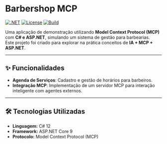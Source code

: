 # Barbershop MCP

[![.NET](https://img.shields.io/badge/.NET-9.0-blue)](https://dotnet.microsoft.com/)
[![License](https://img.shields.io/badge/license-MIT-green)](LICENSE)
[![Build](https://img.shields.io/github/actions/workflow/status/mbanagouro/barbershop-mcp/ci.yml?branch=main)](https://github.com/mbanagouro/barbershop-mcp/actions)

Uma aplicação de demonstração utilizando **Model Context Protocol (MCP)** com **C# e ASP.NET**, simulando um sistema de gestão para barbearias.  
Este projeto foi criado para explorar na prática conceitos de **IA + MCP + ASP.NET**.

---

## ✨ Funcionalidades

- **Agenda de Serviços**: Cadastro e gestão de horários para barbeiros.
- **Integração MCP**: Implementação de um servidor MCP para interação inteligente com agentes externos.

---

## 🛠 Tecnologias Utilizadas

- **Linguagem:** C# 12
- **Framework:** ASP.NET Core 9
- **Protocolo:** Model Context Protocol (MCP)

